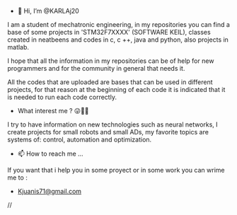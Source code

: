 
- 👋 Hi, I’m @KARLAj20

I am a student of mechatronic engineering, in my repositories you can find a base of some projects in 'STM32F7XXXX' (SOFTWARE KEIL),
classes created in neatbeens and codes in c, c ++, java and python, also projects in matlab.

I hope that all the information in my repositories can be of help for new programmers and for the community in general that needs it.

All the codes that are uploaded are bases that can be used in different projects, for that reason at the beginning of each code it is
indicated that it is needed to run each code correctly.

- What interest me ? 😜👀👀

I try to have information on new technologies such as neural networks, I create projects for small robots and small ADs, my favorite 
topics are systems of: control, automation and optimization.

- 📫 How to reach me ...

If you want that i help you in some proyect or in some work you can wrime me to :
  
  * Kjuanis71@gmail.com

//
